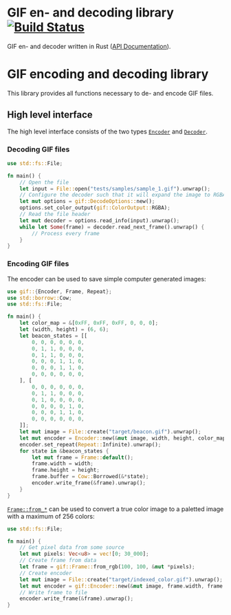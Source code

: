 # GIF en- and decoding library [![Build Status](https://github.com/image-rs/image-gif/workflows/Rust%20CI/badge.svg)](https://github.com/image-rs/image-gif/actions)

GIF en- and decoder written in Rust ([API Documentation](https://docs.rs/gif/)).

# GIF encoding and decoding library

This library provides all functions necessary to de- and encode GIF files. 

## High level interface

The high level interface consists of the two types
[`Encoder`](https://docs.rs/gif/*/gif/struct.Encoder.html) and [`Decoder`](https://docs.rs/gif/*/gif/struct.Decoder.html).

### Decoding GIF files

```rust
use std::fs::File;

fn main() {
    // Open the file
    let input = File::open("tests/samples/sample_1.gif").unwrap();
    // Configure the decoder such that it will expand the image to RGBA.
    let mut options = gif::DecodeOptions::new();
    options.set_color_output(gif::ColorOutput::RGBA);
    // Read the file header
    let mut decoder = options.read_info(input).unwrap();
    while let Some(frame) = decoder.read_next_frame().unwrap() {
        // Process every frame
    }
}
```

### Encoding GIF files

The encoder can be used to save simple computer generated images:

```rust
use gif::{Encoder, Frame, Repeat};
use std::borrow::Cow;
use std::fs::File;

fn main() {
    let color_map = &[0xFF, 0xFF, 0xFF, 0, 0, 0];
    let (width, height) = (6, 6);
    let beacon_states = [[
        0, 0, 0, 0, 0, 0,
        0, 1, 1, 0, 0, 0,
        0, 1, 1, 0, 0, 0,
        0, 0, 0, 1, 1, 0,
        0, 0, 0, 1, 1, 0,
        0, 0, 0, 0, 0, 0,
    ], [
        0, 0, 0, 0, 0, 0,
        0, 1, 1, 0, 0, 0,
        0, 1, 0, 0, 0, 0,
        0, 0, 0, 0, 1, 0,
        0, 0, 0, 1, 1, 0,
        0, 0, 0, 0, 0, 0,
    ]];
    let mut image = File::create("target/beacon.gif").unwrap();
    let mut encoder = Encoder::new(&mut image, width, height, color_map).unwrap();
    encoder.set_repeat(Repeat::Infinite).unwrap();
    for state in &beacon_states {
        let mut frame = Frame::default();
        frame.width = width;
        frame.height = height;
        frame.buffer = Cow::Borrowed(&*state);
        encoder.write_frame(&frame).unwrap();
    }
}
```

[`Frame::from_*`](https://docs.rs/gif/*/gif/struct.Frame.html) can be used to convert a true color image to a paletted
image with a maximum of 256 colors:

```rust
use std::fs::File;

fn main() {
    // Get pixel data from some source
    let mut pixels: Vec<u8> = vec![0; 30_000];
    // Create frame from data
    let frame = gif::Frame::from_rgb(100, 100, &mut *pixels);
    // Create encoder
    let mut image = File::create("target/indexed_color.gif").unwrap();
    let mut encoder = gif::Encoder::new(&mut image, frame.width, frame.height, &[]).unwrap();
    // Write frame to file
    encoder.write_frame(&frame).unwrap();
}
```
